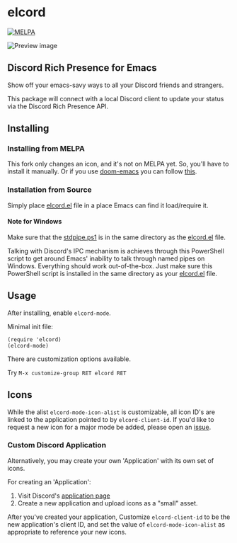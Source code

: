 # elcord

[![MELPA](https://melpa.org/packages/elcord-badge.svg)](https://melpa.org/#/elcord)

![Preview image](https://cdn.discordapp.com/attachments/1079154290444210216/1086694510106521650/image.png)

## Discord Rich Presence for Emacs

Show off your emacs-savy ways to all your Discord friends and strangers.

This package will connect with a local Discord client to update your status via the Discord Rich Presence API.

## Installing

### Installing from MELPA

This fork only changes an icon, and it's not on MELPA yet. So, you'll have to install it manually.
Or if you use [doom-emacs](https://github.com/doomemacs/doomemacs) you can follow [this](https://github.com/doomemacs/doomemacs/blob/master/docs/getting_started.org#installing-packages-from-external-sources).

### Installation from Source

Simply place [elcord.el](elcord.el) file in a place Emacs can find it load/require it.

#### Note for Windows

Make sure that the [stdpipe.ps1](stdpipe.ps1) is in the same directory as the [elcord.el](elcord.el) file.

Talking with Discord's IPC mechanism is achieves through this PowerShell script to get around Emacs' inability to talk through named pipes on Windows.
Everything should work out-of-the-box. Just make sure this PowerShell script is installed in the same directory as your [elcord.el](elcord.el) file.

## Usage

After installing, enable `elcord-mode`.

Minimal init file:

``` emacs-lisp
(require 'elcord)
(elcord-mode)
```

There are customization options available.

Try
`M-x customize-group RET elcord RET`

## Icons

While the alist `elcord-mode-icon-alist` is customizable, all icon ID's are linked to the application pointed to by `elcord-client-id`.
If you'd like to request a new icon for a major mode be added, please open an [issue](../../issues).

### Custom Discord Application

Alternatively, you may create your own 'Application' with its own set of icons.

For creating an 'Application':
1. Visit Discord's [application page](https://discordapp.com/developers/applications/me/)
2. Create a new application and upload icons as a "small" asset.

After you've created your application, Customize `elcord-client-id` to be the new application's client ID,
and set the value of `elcord-mode-icon-alist` as appropriate to reference your new icons.
